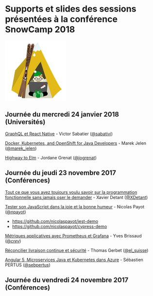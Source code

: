 # Supports et slides des sessions présentées à la conférence SnowCamp 2018
![Logo SnowCamp](./alpes-snow-full-illustration-orig.png)


## Journée du mercredi 24 janvier 2018 (Universités)

[GraphQL et React Native](http://snowcamp.surge.sh) - Victor Sabatier ([@sabativi](https://twitter.com/sabativi))


[Docker, Kubernetes, and OpenShift for Java Developers](bit.ly/javaoneworkshop) - Marek Jelen ([@marek_jelen](https://twitter.com/marek_jelen))


[Highway to Elm](https://github.com/jgrenat/elm-workshop) - Jordane Grenat ([@jogrenat](https://twitter.com/jogrenat))


## Journée du jeudi 23 novembre 2017 (Conférences)

[Tout ce que vous avez toujours voulu savoir sur la programmation fonctionnelle sans jamais oser le demander](https://www.youtube.com/watch?v=IQ1kDpGeoCk&t=2s) - Xavier Detant ([@XDetant](https://twitter.com/XDetant))


[Tester son JavaScript dans la joie et la bonne humeur](http://slides.com/npayot/snowcamp2018-modern-js-testing) - Nicolas Payot ([@npayot](https://twitter.com/npayot))
 * https://github.com/nicolaspayot/jest-demo
 * https://github.com/nicolaspayot/cypress-demo
 
 
[Métriques applicatives avec Prometheus et Grafana](https://speakerdeck.com/eunomie/metriques-applicatives-avec-prometheus-et-grafana) - Yves Brissaud ([@_crev_](https://twitter.com/_crev_))


[Réconcilier livraison continue et sécurité](https://lesuisse.github.io/slides/SnowCamp/SnowCamp_Enalean_Continuous_Delivery_Secure_Code_Delivery.pdf) - Thomas Gerbet ([@el_suisse](https://twitter.com/@el_suisse))


[Angular 5, Microservices Java et Kubernetes dans Azure](https://github.com/Mimetis/Jhispter-Kubernetes) - Sébastien PERTUS ([@sebpertus](https://twitter.com/sebpertus))



## Journée du vendredi 24 novembre 2017 (Conférences)



